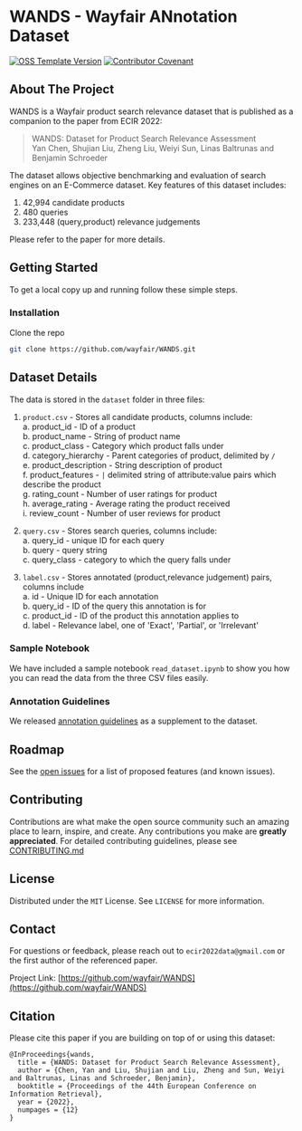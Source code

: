 # WANDS - Wayfair ANnotation Dataset

[![OSS Template Version](https://img.shields.io/badge/OSS%20Template-0.3.5-7f187f.svg)](https://github.com/wayfair/WANDS/blob/main/CHANGELOG.md)
[![Contributor Covenant](https://img.shields.io/badge/Contributor%20Covenant-2.0-4baaaa.svg)](CODE_OF_CONDUCT.md)

## About The Project

WANDS is a Wayfair product search relevance dataset that is published as a companion to the paper from ECIR 2022:

> WANDS: Dataset for Product Search Relevance Assessment  
> Yan Chen, Shujian Liu, Zheng Liu, Weiyi Sun, Linas Baltrunas and Benjamin Schroeder

The dataset allows objective benchmarking and evaluation of search engines on an E-Commerce dataset. Key features of this dataset includes:

1. 42,994 candidate products
2. 480 queries
3. 233,448 (query,product) relevance judgements

Please refer to the paper for more details.

## Getting Started

To get a local copy up and running follow these simple steps.

### Installation

Clone the repo

   ```sh
   git clone https://github.com/wayfair/WANDS.git
   ```

## Dataset Details

The data is stored in the ```dataset``` folder in three files:

1. ```product.csv``` - Stores all candidate products, columns include:  
   a. product_id - ID of a product  
   b. product_name - String of product name  
   c. product_class - Category which product falls under  
   d. category_hierarchy - Parent categories of product, delimited by ```/```  
   e. product_description - String description of product  
   f. product_features -  ```|``` delimited string of attribute:value pairs which describe the product  
   g. rating_count - Number of user ratings for product  
   h. average_rating - Average rating the product received  
   i. review_count - Number of user reviews for product  

2. ```query.csv``` - Stores search queries, columns include:  
   a. query_id - unique ID for each query  
   b. query - query string  
   c. query_class - category to which the query falls under  

3. ```label.csv``` - Stores annotated (product,relevance judgement) pairs, columns include  
   a. id - Unique ID for each annotation  
   b. query_id - ID of the query this annotation is for  
   c. product_id - ID of the product this annotation applies to  
   d. label - Relevance label, one of 'Exact', 'Partial', or 'Irrelevant'  

### Sample Notebook

We have included a sample notebook ```read_dataset.ipynb``` to show you how you can read the data from the three CSV files easily.

### Annotation Guidelines

We released [annotation guidelines](Product%20Search%20Relevance%20Annotation%20Guidelines.pdf) as a supplement to the dataset.

## Roadmap

See the [open issues](https://github.com/wayfair/WANDS/issues) for a list of proposed features (and known issues).

## Contributing

Contributions are what make the open source community such an amazing place to learn, inspire, and create. Any contributions you make are **greatly appreciated**. For detailed contributing guidelines, please see [CONTRIBUTING.md](CONTRIBUTING.md)

## License

Distributed under the `MIT` License. See `LICENSE` for more information.

## Contact

For questions or feedback, please reach out to `ecir2022data@gmail.com` or the first author of the referenced paper.

Project Link: [https://github.com/wayfair/WANDS](https://github.com/wayfair/WANDS)

## Citation

Please cite this paper if you are building on top of or using this dataset:
```
@InProceedings{wands,  
  title = {WANDS: Dataset for Product Search Relevance Assessment},  
  author = {Chen, Yan and Liu, Shujian and Liu, Zheng and Sun, Weiyi and Baltrunas, Linas and Schroeder, Benjamin},  
  booktitle = {Proceedings of the 44th European Conference on Information Retrieval},  
  year = {2022},  
  numpages = {12}  
}
```

